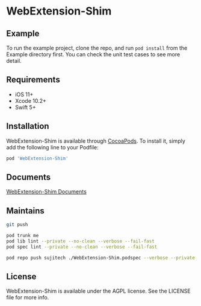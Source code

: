 # WebExtension-Shim

<!--[![CI Status](https://img.shields.io/travis/CMK/HoloflowsKit.svg?style=flat)](https://travis-ci.org/CMK/HoloflowsKit)
[![Version](https://img.shields.io/cocoapods/v/HoloflowsKit.svg?style=flat)](https://cocoapods.org/pods/HoloflowsKit)
[![License](https://img.shields.io/cocoapods/l/HoloflowsKit.svg?style=flat)](https://cocoapods.org/pods/HoloflowsKit)
[![Platform](https://img.shields.io/cocoapods/p/HoloflowsKit.svg?style=flat)](https://cocoapods.org/pods/HoloflowsKit)
-->
## Example

To run the example project, clone the repo, and run `pod install` from the Example directory first. You can check the unit test cases to see more detail.

## Requirements
- iOS 11+
- Xcode 10.2+
- Swift 5+

## Installation

WebExtension-Shim is available through [CocoaPods](https://cocoapods.org). To install
it, simply add the following line to your Podfile:

```ruby
pod 'WebExtension-Shim'
```

## Documents
[WebExtension-Shim Documents](./Documents.md)

## Maintains
```bash
git push

pod trunk me
pod lib lint --private --no-clean --verbose --fail-fast
pod spec lint --private --no-clean --verbose --fail-fast

pod repo push sujitech ./WebExtension-Shim.podspec --verbose --private
```

## License

WebExtension-Shim is available under the AGPL license. See the LICENSE file for more info.
